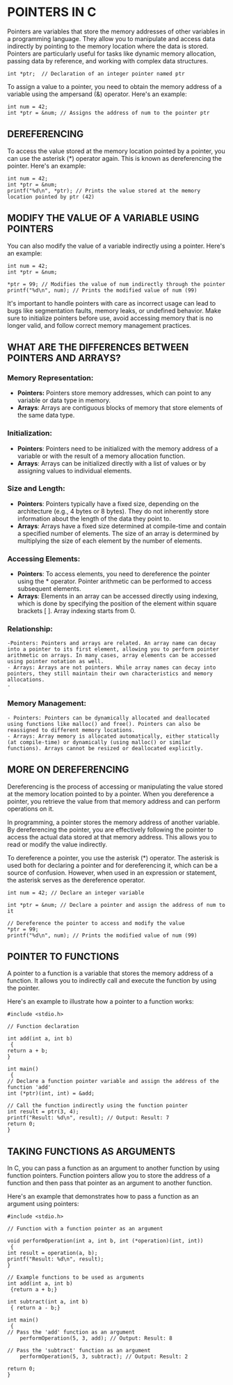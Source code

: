 # POINTERS IN C

Pointers are variables that store the memory addresses of other variables in a programming language. They allow you to manipulate and access data indirectly by pointing to the memory location where the data is stored. 
Pointers are particularly useful for tasks like dynamic memory allocation, passing data by reference, and working with complex data structures. 

```
int *ptr;  // Declaration of an integer pointer named ptr
```

To assign a value to a pointer, you need to obtain the memory address of a variable using the ampersand (&) operator. Here's an example:
```
int num = 42;
int *ptr = &num; // Assigns the address of num to the pointer ptr
```

## DEREFERENCING
To access the value stored at the memory location pointed by a pointer, you can use the asterisk (*) operator again. This is known as dereferencing the pointer. Here's an example:
```
int num = 42;
int *ptr = &num;
printf("%d\n", *ptr); // Prints the value stored at the memory location pointed by ptr (42)
```


## MODIFY THE VALUE OF A VARIABLE USING POINTERS
You can also modify the value of a variable indirectly using a pointer. Here's an example:

```
int num = 42;
int *ptr = &num;

*ptr = 99; // Modifies the value of num indirectly through the pointer
printf("%d\n", num); // Prints the modified value of num (99)
```

It's important to handle pointers with care as incorrect usage can lead to bugs like segmentation faults, memory leaks, or undefined behavior. Make sure to initialize pointers before use, avoid accessing memory that is no longer valid, and follow correct memory management practices.

## WHAT ARE THE DIFFERENCES BETWEEN POINTERS AND ARRAYS?
### Memory Representation:
- **Pointers:** Pointers store memory addresses, which can point to any variable or data type in memory.
- **Arrays**: Arrays are contiguous blocks of memory that store elements of the same data type.

### Initialization:
- __Pointers__: Pointers need to be initialized with the memory address of a variable or with the result of a memory allocation function.
- __Arrays__: Arrays can be initialized directly with a list of values or by assigning values to individual elements.

### Size and Length:
- __Pointers__: Pointers typically have a fixed size, depending on the architecture (e.g., 4 bytes or 8 bytes). They do not inherently store information about the length of the data they point to.
- __Arrays__: Arrays have a fixed size determined at compile-time and contain a specified number of elements. The size of an array is determined by multiplying the size of each element by the number of elements.

### Accessing Elements:
- __Pointers__: To access elements, you need to dereference the pointer using the * operator. Pointer arithmetic can be performed to access subsequent elements.
- __Arrays__: Elements in an array can be accessed directly using indexing, which is done by specifying the position of the element within square brackets [ ]. Array indexing starts from 0.

### Relationship:
	-Pointers: Pointers and arrays are related. An array name can decay into a pointer to its first element, allowing you to perform pointer arithmetic on arrays. In many cases, array elements can be accessed using pointer notation as well.
	- Arrays: Arrays are not pointers. While array names can decay into pointers, they still maintain their own characteristics and memory allocations.
	- 
### Memory Management:
	- Pointers: Pointers can be dynamically allocated and deallocated using functions like malloc() and free(). Pointers can also be reassigned to different memory locations.
	- Arrays: Array memory is allocated automatically, either statically (at compile-time) or dynamically (using malloc() or similar functions). Arrays cannot be resized or deallocated explicitly.


## MORE ON DEREFERENCING
Dereferencing is the process of accessing or manipulating the value stored at the memory location pointed to by a pointer. When you dereference a pointer, you retrieve the value from that memory address and can perform operations on it.

In programming, a pointer stores the memory address of another variable. By dereferencing the pointer, you are effectively following the pointer to access the actual data stored at that memory address. This allows you to read or modify the value indirectly.

To dereference a pointer, you use the asterisk (*) operator. The asterisk is used both for declaring a pointer and for dereferencing it, which can be a source of confusion. However, when used in an expression or statement, the asterisk serves as the dereference operator.

```
int num = 42; // Declare an integer variable

int *ptr = &num; // Declare a pointer and assign the address of num to it

// Dereference the pointer to access and modify the value
*ptr = 99;
printf("%d\n", num); // Prints the modified value of num (99)
```



## POINTER TO FUNCTIONS
A pointer to a function is a variable that stores the memory address of a function. It allows you to indirectly call and execute the function by using the pointer.

Here's an example to illustrate how a pointer to a function works:

```
#include <stdio.h>

// Function declaration

int add(int a, int b)
 {
return a + b;
}

int main()
 {
// Declare a function pointer variable and assign the address of the function 'add'
int (*ptr)(int, int) = &add;

// Call the function indirectly using the function pointer
int result = ptr(3, 4);
printf("Result: %d\n", result); // Output: Result: 7
return 0;
}
```


## TAKING FUNCTIONS AS ARGUMENTS
In C, you can pass a function as an argument to another function by using function pointers. Function pointers allow you to store the address of a function and then pass that pointer as an argument to another function.

Here's an example that demonstrates how to pass a function as an argument using pointers:

```
#include <stdio.h>

// Function with a function pointer as an argument

void performOperation(int a, int b, int (*operation)(int, int))
 {
int result = operation(a, b);
printf("Result: %d\n", result);
}

// Example functions to be used as arguments
int add(int a, int b)
 {return a + b;}

int subtract(int a, int b)
 { return a - b;}

int main()
 {
// Pass the 'add' function as an argument
    performOperation(5, 3, add); // Output: Result: 8
    
// Pass the 'subtract' function as an argument
    performOperation(5, 3, subtract); // Output: Result: 2

return 0;
}
```
